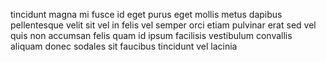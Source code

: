 tincidunt magna mi fusce id eget purus eget mollis metus dapibus pellentesque
velit sit vel in felis vel semper orci etiam pulvinar erat sed vel quis non
accumsan felis quam id ipsum facilisis vestibulum convallis aliquam donec
sodales sit faucibus tincidunt vel lacinia